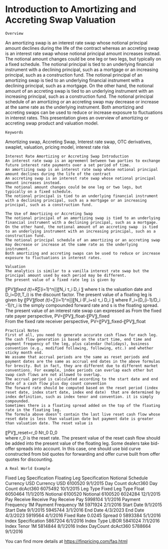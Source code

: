 # Introduction to Amortizing and Accreting Swap Valuation

	Overview
An amortizing swap is an interest rate swap whose notional principal amount declines during the life of the contract whereas an accreting swap is an interest rate swap whose notional principal amount increases instead. The notional amount changes could be one leg or two legs, but typically on a fixed schedule. The notional principal is tied to an underlying financial instrument with a declining principal, such as a mortgage or an increasing principal, such as a construction fund. 
The notional principal of an amortizing swap is tied to an underlying financial instrument with a declining principal, such as a mortgage. On the other hand, the notional amount of an accreting swap  is tied to an underlying instrument with an increasing principal, such as a construction fund. The notional principal schedule of an amortizing or an accreting swap may decrease or increase at the same rate as the underlying instrument. Both amortizing and accreting swaps can be used to reduce or increase exposure to fluctuations in interest rates. This presentation gives an overview of amortizing or accreting swap product and valuation model. 

	Keywords
Amortizing swap, Accreting Swap, Interest rate swap, OTC derivatives, swaplet, valuation, pricing model, interest rate risk

	Interest Rate Amortizing or Accreting Swap Introduction
	An interest rate swap is an agreement between two parties to exchange future interest rate payments over a set period of time.
	An amortizing swap is an interest rate swap whose notional principal amount declines during the life of the contract
	An accreting swap is an interest rate swap whose notional principal amount increases instead.
	The notional amount changes could be one leg or two legs, but typically on a fixed schedule.
	The notional principal is tied to an underlying financial instrument with a declining principal, such as a mortgage or an increasing principal, such as a construction fund.

	The Use of Amortizing or Accreting Swap 
	The notional principal of an amortizing swap is tied to an underlying financial instrument with a declining principal, such as a mortgage.
	On the other hand, the notional amount of an accreting swap  is tied to an underlying instrument with an increasing principal, such as a construction fund.
	The notional principal schedule of an amortizing or an accreting swap may decrease or increase at the same rate as the underlying instrument.
	Both amortizing and accreting swaps can be used to reduce or increase exposure to fluctuations in interest rates.

	Valuation
	The analytics is similar to a vanilla interest rate swap but the principal amount used by each period may be different.
	The present value of a fixed rate leg is given by

〖PV〗_fixed (t)=R∑_(i=1)^n▒〖N_i τ_i D_i 〗
where t is the valuation date and D_i=D(t,T_i) is the discount factor.
	The present value of a floating leg is given by
〖PV〗_float (t)=∑_(i=1)^n▒〖N_i (F_i+s) τ_i D_i 〗
where F_i=(D_(i-1)/D_i -1)/τ_i is the simply compounded forward rate and s is the floating spread.
	The present value of an interest rate swap can expressed as
	From the fixed rate payer perspective, PV=〖PV〗_float-〖PV〗_fixed		
	From the fixed rate receiver perspective, PV=〖PV〗_fixed-〖PV〗_float

	Practical Notes
	First of all, you need to generate accurate cash flows for each leg. The cash flow generation is based on the start time, end time and payment frequency of the leg, plus calendar (holidays), business convention (e.g., modified following, following, etc.) and whether sticky month end.
	We assume that accrual periods are the same as reset periods and payment dates are the same as accrual end dates in the above formulas for brevity. But in fact, they are different due to different market conventions. For example, index periods can overlap each other but swap cash flows are not allowed to overlap.
	The accrual period is calculated according to the start date and end date of a cash flow plus day count convention 
	The forward rate should be computed based on the reset period (index reset date, index start date, index end date)  that are determined by index definition, such as index tenor and convention. it is simply compounded.
	Sometimes there is a floating spread added on the top of the floating rate in the floating leg.
	The formula above doesn’t contain the last live reset cash flow whose reset date is less than valuation date but payment date is greater than valuation date. The reset value is
〖PV〗_reset=r_0 Nτ_0 D_0  
where r_0 is the reset rate. 
	The present value of the reset cash flow should be added into the present value of the floating leg.
	Some dealers take bid-offer spreads into account. In this case, one should use bid curve constructed from bid quotes for forwarding and offer curve built from offer quotes for discounting.

	A Real World Example
Fixed Leg Specification	Floating Leg Specification	Notional Schedule
Currency	USD	Currency	USD	6100520	9/1/2015
Day Count	dcAct360	Day Count	dcAct360	6075492	10/1/2015
Leg Type	Fixed	Leg Type	Float	6050464	11/1/2015
Notional	6100520	Notional	6100520	6024284	12/1/2015
Pay Receive	Receive	Pay Receive	Pay	5998104	1/1/2016
Payment Frequency	1M	Payment Frequency	1M	5971924	2/1/2016
Start Date	9/1/2015	Start Date	9/1/2015	5945744	3/1/2016
End Date	4/3/2023	End Date	4/3/2023	5919564	4/1/2016
Fixed Rate	0.0245	Spread	0	5893384	5/1/2016
		Index Specification	5867204	6/1/2016
		Index Type	LIBOR	5841024	7/1/2016
		Index Tenor	1M	5814844	8/1/2016
		Index DayCount	dcAct360	5788664	9/1/2016


You can find more details at
https://finpricing.com/faq.html
